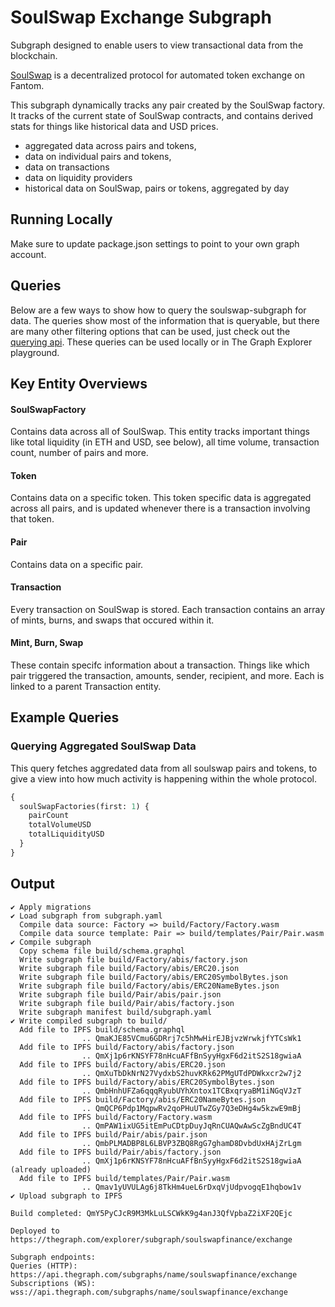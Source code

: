# SoulSwap Exchange Subgraph

Subgraph designed to enable users to view transactional data from the blockchain.

[SoulSwap](https://soulswap.finance/) is a decentralized protocol for automated token exchange on Fantom.

This subgraph dynamically tracks any pair created by the SoulSwap factory. It tracks of the current state of SoulSwap contracts, and contains derived stats for things like historical data and USD prices.

- aggregated data across pairs and tokens,
- data on individual pairs and tokens,
- data on transactions
- data on liquidity providers
- historical data on SoulSwap, pairs or tokens, aggregated by day

## Running Locally

Make sure to update package.json settings to point to your own graph account.

## Queries

Below are a few ways to show how to query the soulswap-subgraph for data. The queries show most of the information that is queryable, but there are many other filtering options that can be used, just check out the [querying api](https://thegraph.com/docs/graphql-api). These queries can be used locally or in The Graph Explorer playground.

## Key Entity Overviews

#### SoulSwapFactory

Contains data across all of SoulSwap. This entity tracks important things like total liquidity (in ETH and USD, see below), all time volume, transaction count, number of pairs and more.

#### Token

Contains data on a specific token. This token specific data is aggregated across all pairs, and is updated whenever there is a transaction involving that token.

#### Pair

Contains data on a specific pair.

#### Transaction

Every transaction on SoulSwap is stored. Each transaction contains an array of mints, burns, and swaps that occured within it.

#### Mint, Burn, Swap

These contain specifc information about a transaction. Things like which pair triggered the transaction, amounts, sender, recipient, and more. Each is linked to a parent Transaction entity.

## Example Queries

### Querying Aggregated SoulSwap Data

This query fetches aggredated data from all soulswap pairs and tokens, to give a view into how much activity is happening within the whole protocol.

```graphql
{
  soulSwapFactories(first: 1) {
    pairCount
    totalVolumeUSD
    totalLiquidityUSD
  }
}
```

## Output
```
✔ Apply migrations
✔ Load subgraph from subgraph.yaml
  Compile data source: Factory => build/Factory/Factory.wasm
  Compile data source template: Pair => build/templates/Pair/Pair.wasm
✔ Compile subgraph
  Copy schema file build/schema.graphql
  Write subgraph file build/Factory/abis/factory.json
  Write subgraph file build/Factory/abis/ERC20.json
  Write subgraph file build/Factory/abis/ERC20SymbolBytes.json
  Write subgraph file build/Factory/abis/ERC20NameBytes.json
  Write subgraph file build/Pair/abis/pair.json
  Write subgraph file build/Pair/abis/factory.json
  Write subgraph manifest build/subgraph.yaml
✔ Write compiled subgraph to build/
  Add file to IPFS build/schema.graphql
                .. QmaKJE85VCmu6GDRrj7c5hMwHirEJBjvzWrwkjfYTCsWk1
  Add file to IPFS build/Factory/abis/factory.json
                .. QmXj1p6rKNSYF78nHcuAFfBnSyyHgxF6d2itS2S18gwiaA
  Add file to IPFS build/Factory/abis/ERC20.json
                .. QmXuTbDkNrN27VydxbS2huvKRk62PMgUTdPDWkxcr2w7j2
  Add file to IPFS build/Factory/abis/ERC20SymbolBytes.json
                .. QmbHnhUFZa6qqqRyubUYhXntox1TCBxqryaBM1iNGqVJzT
  Add file to IPFS build/Factory/abis/ERC20NameBytes.json
                .. QmQCP6Pdp1MqpwRv2qoPHuUTwZGy7Q3eDHg4w5kzwE9mBj
  Add file to IPFS build/Factory/Factory.wasm
                .. QmPAW1ixUG5itEmPuCDtpDuyJqRnCUAQwAwScZgBndUC4T
  Add file to IPFS build/Pair/abis/pair.json
                .. QmbPLMADBP8L6LBVP3ZBQ8RgG7ghamD8DvbdUxHAjZrLgm
  Add file to IPFS build/Pair/abis/factory.json
                .. QmXj1p6rKNSYF78nHcuAFfBnSyyHgxF6d2itS2S18gwiaA (already uploaded)
  Add file to IPFS build/templates/Pair/Pair.wasm
                .. Qmav1yUVULAg6j8TkHm4ueL6rDxqVjUdpvogqE1hqbow1v
✔ Upload subgraph to IPFS

Build completed: QmY5PyCJcR9M3MkLuLSCWkK9g4anJ3QfVpbaZ2iXF2QEjc

Deployed to https://thegraph.com/explorer/subgraph/soulswapfinance/exchange

Subgraph endpoints:
Queries (HTTP):     https://api.thegraph.com/subgraphs/name/soulswapfinance/exchange
Subscriptions (WS): wss://api.thegraph.com/subgraphs/name/soulswapfinance/exchange

```